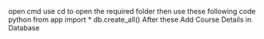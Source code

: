 open cmd
use cd to open the required folder 
then use these following code 
  python 
  from app import * 
  db.create_all()
After these Add Course Details in Database
